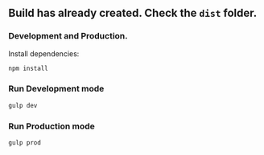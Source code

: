 ## Build has already created. Check the `dist` folder.

### Development and Production.


Install dependencies:

```sh
npm install
```

### Run Development mode

```sh
gulp dev
```

### Run Production mode

```sh
gulp prod
```
